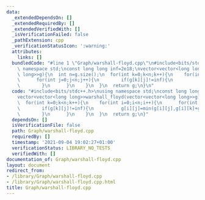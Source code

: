 ```yaml
---
data:
  _extendedDependsOn: []
  _extendedRequiredBy: []
  _extendedVerifiedWith: []
  _isVerificationFailed: false
  _pathExtension: cpp
  _verificationStatusIcon: ':warning:'
  attributes:
    links: []
  bundledCode: "#line 1 \"Graph/warshall-floyd.cpp\"\n#include<bits/stdc++.h>\nusing\
    \ namespace std;\nconst long long inf=2e18;\nvector<vector<long long>>warshall_floyd(vector<vector<long\
    \ long>>g){\n  int n=g.size();\n  for(int k=0;k<n;k++){\n    for(int i=0;i<n;i++){\n\
    \      for(int j=0;j<n;j++){\n        if(g[k][j]!=inf){\n          g[i][j]=min(g[i][j],g[i][k]+g[k][j]);\n\
    \        }\n      }\n    }\n  }\n  return g;\n}\n"
  code: "#include<bits/stdc++.h>\nusing namespace std;\nconst long long inf=2e18;\n\
    vector<vector<long long>>warshall_floyd(vector<vector<long long>>g){\n  int n=g.size();\n\
    \  for(int k=0;k<n;k++){\n    for(int i=0;i<n;i++){\n      for(int j=0;j<n;j++){\n\
    \        if(g[k][j]!=inf){\n          g[i][j]=min(g[i][j],g[i][k]+g[k][j]);\n\
    \        }\n      }\n    }\n  }\n  return g;\n}"
  dependsOn: []
  isVerificationFile: false
  path: Graph/warshall-floyd.cpp
  requiredBy: []
  timestamp: '2021-09-04 19:02:27+01:00'
  verificationStatus: LIBRARY_NO_TESTS
  verifiedWith: []
documentation_of: Graph/warshall-floyd.cpp
layout: document
redirect_from:
- /library/Graph/warshall-floyd.cpp
- /library/Graph/warshall-floyd.cpp.html
title: Graph/warshall-floyd.cpp
---
```

